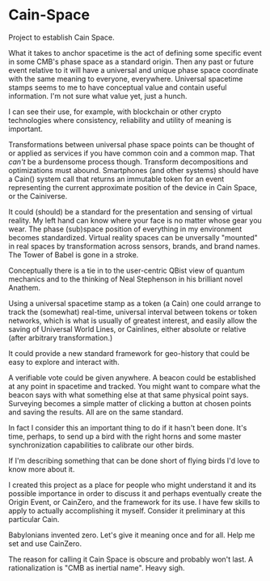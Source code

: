 # Cain-Space
Project to establish Cain Space.

What it takes to anchor spacetime is the act of defining some specific event in some CMB's phase space as a standard origin. Then any past or future event relative to it will have a universal and unique phase space coordinate with the same meaning to everyone, everywhere. Universal spacetime stamps seems to me to have conceptual value and contain useful information. I'm not sure what value yet, just a hunch.

I can see their use, for example, with blockchain or other crypto technologies where consistency, reliability and utility of meaning is important.

Transformations between universal phase space points can be thought of or applied as services if you have common coin and a common map. That _can't_ be a burdensome process though. Transform decompositions and optimizations must abound.  Smartphones (and other systems) should have a Cain() system call that returns an immutable token for an event representing the current approximate position of the device in Cain Space, or the Cainiverse.

It could (should) be a standard for the presentation and sensing of virtual reality. My left hand can know where your face is no matter whose gear you wear.   The phase (sub)space position of everything in my environment becomes standardized.  Virtual reality spaces can be unversally "mounted" in real spaces by transformation across sensors, brands, and brand names.  The Tower of Babel is gone in a stroke.

Conceptually there is a tie in to the user-centric QBist view of quantum mechanics and to the thinking of Neal Stephenson in his brilliant novel Anathem. 

Using a universal spacetime stamp as a token (a Cain) one could arrange to track the (somewhat) real-time, universal interval between tokens or token networks, which is what is usually of greatest interest, and easily allow the saving of Universal World Lines, or Cainlines, either absolute or relative (after arbitrary transformation.)

It could provide a new standard framework for geo-history that could be easy to explore and interact with.

A verifiable vote could be given anywhere.  A beacon could be established at any point in spacetime and tracked.
You might want to compare what the beacon says with what something else at that same physical point says.  Surveying becomes a simple matter of clicking a button at chosen points and saving the results.  All are on the same standard.

In fact I consider this an important thing to do if it hasn't been done. It's time, perhaps, to send up a bird with the right horns and some master synchronization capabilities to calibrate our other birds.

If I'm describing something that can be done short of flying birds I'd love to know more about it.

I created this project as a place for people who might understand it and its possible importance in order to discuss it and perhaps eventually create the Origin Event, or CainZero, and the framework for its use.  I have few skills to apply to actually accomplishing it myself.  Consider it preliminary at this particular Cain.

Babylonians invented zero.  Let's give it meaning once and for all.  Help me set and use CainZero.

The reason for calling it Cain Space is obscure and probably won't last.  A rationalization is "CMB as inertial name".  Heavy sigh.
